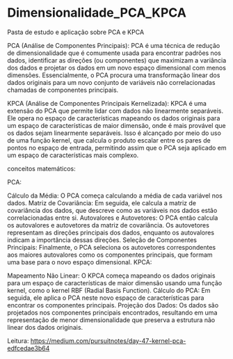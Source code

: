 # Dimensionalidade_PCA_KPCA
Pasta de estudo e aplicação sobre PCA e KPCA

PCA (Análise de Componentes Principais):
PCA é uma técnica de redução de dimensionalidade que é comumente usada para encontrar padrões nos dados, identificar as direções (ou componentes) que maximizam a variância dos dados e projetar os dados em um novo espaço dimensional com menos dimensões. Essencialmente, o PCA procura uma transformação linear dos dados originais para um novo conjunto de variáveis não correlacionadas chamadas de componentes principais.

KPCA (Análise de Componentes Principais Kernelizada):
KPCA é uma extensão do PCA que permite lidar com dados não linearmente separáveis. Ele opera no espaço de características mapeando os dados originais para um espaço de características de maior dimensão, onde é mais provável que os dados sejam linearmente separáveis. Isso é alcançado por meio do uso de uma função kernel, que calcula o produto escalar entre os pares de pontos no espaço de entrada, permitindo assim que o PCA seja aplicado em um espaço de características mais complexo.

conceitos matemáticos:

PCA:

Cálculo da Média: O PCA começa calculando a média de cada variável nos dados.
Matriz de Covariância: Em seguida, ele calcula a matriz de covariância dos dados, que descreve como as variáveis nos dados estão correlacionadas entre si.
Autovalores e Autovetores: O PCA então calcula os autovalores e autovetores da matriz de covariância. Os autovetores representam as direções principais dos dados, enquanto os autovalores indicam a importância dessas direções.
Seleção de Componentes Principais: Finalmente, o PCA seleciona os autovetores correspondentes aos maiores autovalores como os componentes principais, que formam uma base para o novo espaço dimensional.
KPCA:

Mapeamento Não Linear: O KPCA começa mapeando os dados originais para um espaço de características de maior dimensão usando uma função kernel, como o kernel RBF (Radial Basis Function).
Cálculo do PCA: Em seguida, ele aplica o PCA neste novo espaço de características para encontrar os componentes principais.
Projeção dos Dados: Os dados são projetados nos componentes principais encontrados, resultando em uma representação de menor dimensionalidade que preserva a estrutura não linear dos dados originais.



Leitura: https://medium.com/pursuitnotes/day-47-kernel-pca-edfcedae3b64
